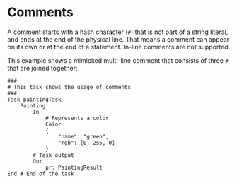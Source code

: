 # Comments

A comment starts with a hash character (`#`) that is not part of a string literal, and ends at the end of the physical line.
That means a comment can appear on its own or at the end of a statement.
In-line comments are not supported.

This example shows a mimicked multi-line comment that consists of three `#` that are joined together:

```text linenums="1"
###
# This task shows the usage of comments
###
Task paintingTask
	Painting
		In
            # Represents a color
            Color
			{
				"name": "green",
				"rgb": [0, 255, 0]
			}
        # Task output
		Out
			pr: PaintingResult
End # End of the task
```